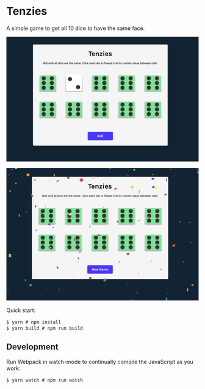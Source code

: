 # Tenzies

A simple game to get all 10 dice to have the same face.

![ Screenshot of Tenzies in action with freezed cells](/images/tenzies-die-faces.png "Tenzies in action with freezed cells")

![ Screenshot of Winning the game](/images/die-faces-winning.png "Winning the game")

Quick start:

```
$ yarn # npm install
$ yarn build # npm run build
````

## Development

Run Webpack in watch-mode to continually compile the JavaScript as you work:

```
$ yarn watch # npm run watch
```
